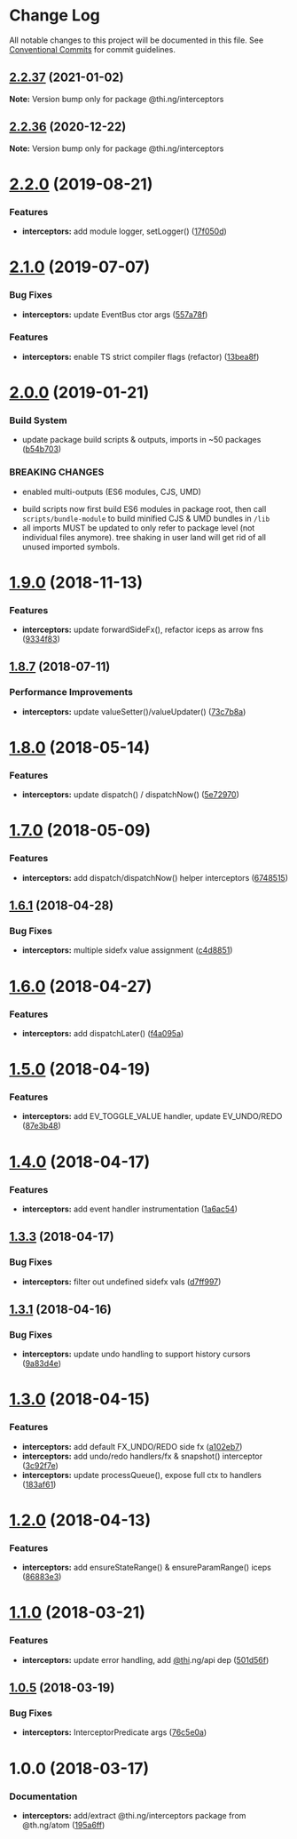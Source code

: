 # Change Log

All notable changes to this project will be documented in this file.
See [Conventional Commits](https://conventionalcommits.org) for commit guidelines.

## [2.2.37](https://github.com/thi-ng/umbrella/compare/@thi.ng/interceptors@2.2.36...@thi.ng/interceptors@2.2.37) (2021-01-02)

**Note:** Version bump only for package @thi.ng/interceptors





## [2.2.36](https://github.com/thi-ng/umbrella/compare/@thi.ng/interceptors@2.2.35...@thi.ng/interceptors@2.2.36) (2020-12-22)

**Note:** Version bump only for package @thi.ng/interceptors





# [2.2.0](https://github.com/thi-ng/umbrella/compare/@thi.ng/interceptors@2.1.3...@thi.ng/interceptors@2.2.0) (2019-08-21)

### Features

* **interceptors:** add module logger, setLogger() ([17f050d](https://github.com/thi-ng/umbrella/commit/17f050d))

# [2.1.0](https://github.com/thi-ng/umbrella/compare/@thi.ng/interceptors@2.0.12...@thi.ng/interceptors@2.1.0) (2019-07-07)

### Bug Fixes

* **interceptors:** update EventBus ctor args ([557a78f](https://github.com/thi-ng/umbrella/commit/557a78f))

### Features

* **interceptors:** enable TS strict compiler flags (refactor) ([13bea8f](https://github.com/thi-ng/umbrella/commit/13bea8f))

# [2.0.0](https://github.com/thi-ng/umbrella/compare/@thi.ng/interceptors@1.9.2...@thi.ng/interceptors@2.0.0) (2019-01-21)

### Build System

* update package build scripts & outputs, imports in ~50 packages ([b54b703](https://github.com/thi-ng/umbrella/commit/b54b703))

### BREAKING CHANGES

* enabled multi-outputs (ES6 modules, CJS, UMD)

- build scripts now first build ES6 modules in package root, then call
  `scripts/bundle-module` to build minified CJS & UMD bundles in `/lib`
- all imports MUST be updated to only refer to package level
  (not individual files anymore). tree shaking in user land will get rid of
  all unused imported symbols.

# [1.9.0](https://github.com/thi-ng/umbrella/compare/@thi.ng/interceptors@1.8.17...@thi.ng/interceptors@1.9.0) (2018-11-13)

### Features

* **interceptors:** update forwardSideFx(), refactor iceps as arrow fns ([9334f83](https://github.com/thi-ng/umbrella/commit/9334f83))

<a name="1.8.7"></a>
## [1.8.7](https://github.com/thi-ng/umbrella/compare/@thi.ng/interceptors@1.8.6...@thi.ng/interceptors@1.8.7) (2018-07-11)

### Performance Improvements

* **interceptors:** update valueSetter()/valueUpdater() ([73c7b8a](https://github.com/thi-ng/umbrella/commit/73c7b8a))

<a name="1.8.0"></a>
# [1.8.0](https://github.com/thi-ng/umbrella/compare/@thi.ng/interceptors@1.7.4...@thi.ng/interceptors@1.8.0) (2018-05-14)

### Features

* **interceptors:** update dispatch() / dispatchNow() ([5e72970](https://github.com/thi-ng/umbrella/commit/5e72970))

<a name="1.7.0"></a>
# [1.7.0](https://github.com/thi-ng/umbrella/compare/@thi.ng/interceptors@1.6.2...@thi.ng/interceptors@1.7.0) (2018-05-09)

### Features

* **interceptors:** add dispatch/dispatchNow() helper interceptors ([6748515](https://github.com/thi-ng/umbrella/commit/6748515))

<a name="1.6.1"></a>
## [1.6.1](https://github.com/thi-ng/umbrella/compare/@thi.ng/interceptors@1.6.0...@thi.ng/interceptors@1.6.1) (2018-04-28)

### Bug Fixes

* **interceptors:** multiple sidefx value assignment ([c4d8851](https://github.com/thi-ng/umbrella/commit/c4d8851))

<a name="1.6.0"></a>
# [1.6.0](https://github.com/thi-ng/umbrella/compare/@thi.ng/interceptors@1.5.3...@thi.ng/interceptors@1.6.0) (2018-04-27)

### Features

* **interceptors:** add dispatchLater() ([f4a095a](https://github.com/thi-ng/umbrella/commit/f4a095a))

<a name="1.5.0"></a>
# [1.5.0](https://github.com/thi-ng/umbrella/compare/@thi.ng/interceptors@1.4.1...@thi.ng/interceptors@1.5.0) (2018-04-19)

### Features

* **interceptors:** add EV_TOGGLE_VALUE handler, update EV_UNDO/REDO ([87e3b48](https://github.com/thi-ng/umbrella/commit/87e3b48))

<a name="1.4.0"></a>
# [1.4.0](https://github.com/thi-ng/umbrella/compare/@thi.ng/interceptors@1.3.3...@thi.ng/interceptors@1.4.0) (2018-04-17)

### Features

* **interceptors:** add event handler instrumentation ([1a6ac54](https://github.com/thi-ng/umbrella/commit/1a6ac54))

<a name="1.3.3"></a>
## [1.3.3](https://github.com/thi-ng/umbrella/compare/@thi.ng/interceptors@1.3.2...@thi.ng/interceptors@1.3.3) (2018-04-17)

### Bug Fixes

* **interceptors:** filter out undefined sidefx vals ([d7ff997](https://github.com/thi-ng/umbrella/commit/d7ff997))

<a name="1.3.1"></a>
## [1.3.1](https://github.com/thi-ng/umbrella/compare/@thi.ng/interceptors@1.3.0...@thi.ng/interceptors@1.3.1) (2018-04-16)

### Bug Fixes

* **interceptors:** update undo handling to support history cursors ([9a83d4e](https://github.com/thi-ng/umbrella/commit/9a83d4e))

<a name="1.3.0"></a>
# [1.3.0](https://github.com/thi-ng/umbrella/compare/@thi.ng/interceptors@1.2.0...@thi.ng/interceptors@1.3.0) (2018-04-15)

### Features

* **interceptors:** add default FX_UNDO/REDO side fx ([a102eb7](https://github.com/thi-ng/umbrella/commit/a102eb7))
* **interceptors:** add undo/redo handlers/fx & snapshot() interceptor ([3c92f7e](https://github.com/thi-ng/umbrella/commit/3c92f7e))
* **interceptors:** update processQueue(), expose full ctx to handlers ([183af61](https://github.com/thi-ng/umbrella/commit/183af61))

<a name="1.2.0"></a>
# [1.2.0](https://github.com/thi-ng/umbrella/compare/@thi.ng/interceptors@1.1.5...@thi.ng/interceptors@1.2.0) (2018-04-13)

### Features

* **interceptors:** add ensureStateRange() & ensureParamRange() iceps ([86883e3](https://github.com/thi-ng/umbrella/commit/86883e3))

<a name="1.1.0"></a>
# [1.1.0](https://github.com/thi-ng/umbrella/compare/@thi.ng/interceptors@1.0.5...@thi.ng/interceptors@1.1.0) (2018-03-21)

### Features

* **interceptors:** update error handling, add [@thi](https://github.com/thi).ng/api dep ([501d56f](https://github.com/thi-ng/umbrella/commit/501d56f))

<a name="1.0.5"></a>
## [1.0.5](https://github.com/thi-ng/umbrella/compare/@thi.ng/interceptors@1.0.4...@thi.ng/interceptors@1.0.5) (2018-03-19)

### Bug Fixes

* **interceptors:** InterceptorPredicate args ([76c5e0a](https://github.com/thi-ng/umbrella/commit/76c5e0a))

<a name="1.0.0"></a>
# 1.0.0 (2018-03-17)

### Documentation

* **interceptors:** add/extract @thi.ng/interceptors package from @th.ng/atom ([195a6ff](https://github.com/thi-ng/umbrella/commit/195a6ff))
